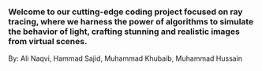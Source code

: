 ### Welcome to our cutting-edge coding project focused on ray tracing, where we harness the power of algorithms to simulate the behavior of light, crafting stunning and realistic images from virtual scenes. 
By: Ali Naqvi, Hammad Sajid, Muhammad Khubaib, Muhammad Hussain
